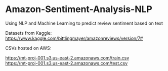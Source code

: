 # Amazon-Sentiment-Analysis-NLP
Using NLP and Machine Learning to predict review sentiment based on text

Datasets from Kaggle: https://www.kaggle.com/bittlingmayer/amazonreviews/version/7#  

CSVs hosted on AWS:  

  https://mt-proj-001.s3.us-east-2.amazonaws.com/train.csv  
  https://mt-proj-001.s3.us-east-2.amazonaws.com/test.csv
